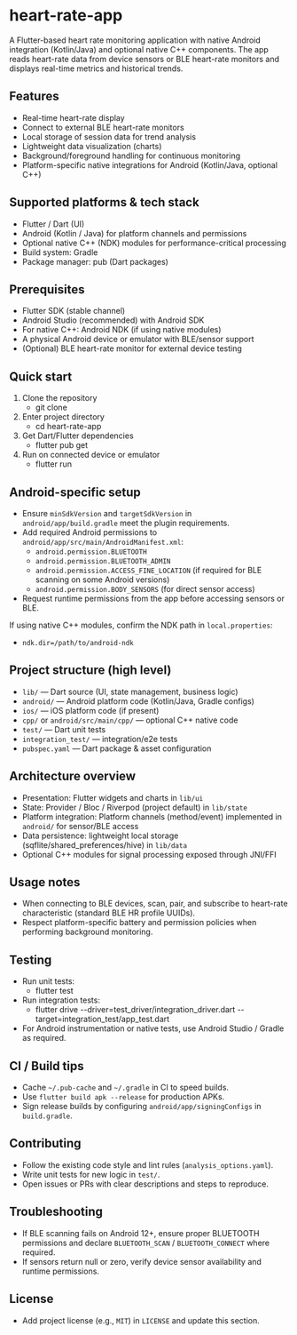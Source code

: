 # heart-rate-app

A Flutter-based heart rate monitoring application with native Android integration (Kotlin/Java) and optional native C++ components. The app reads heart-rate data from device sensors or BLE heart-rate monitors and displays real-time metrics and historical trends.

## Features

- Real-time heart-rate display
- Connect to external BLE heart-rate monitors
- Local storage of session data for trend analysis
- Lightweight data visualization (charts)
- Background/foreground handling for continuous monitoring
- Platform-specific native integrations for Android (Kotlin/Java, optional C++)

## Supported platforms & tech stack

- Flutter / Dart (UI)
- Android (Kotlin / Java) for platform channels and permissions
- Optional native C++ (NDK) modules for performance-critical processing
- Build system: Gradle
- Package manager: pub (Dart packages)

## Prerequisites

- Flutter SDK (stable channel)
- Android Studio (recommended) with Android SDK
- For native C++: Android NDK (if using native modules)
- A physical Android device or emulator with BLE/sensor support
- (Optional) BLE heart-rate monitor for external device testing

## Quick start

1. Clone the repository
    - git clone <repository-url>
2. Enter project directory
    - cd heart-rate-app
3. Get Dart/Flutter dependencies
    - flutter pub get
4. Run on connected device or emulator
    - flutter run

## Android-specific setup

- Ensure `minSdkVersion` and `targetSdkVersion` in `android/app/build.gradle` meet the plugin requirements.
- Add required Android permissions to `android/app/src/main/AndroidManifest.xml`:
    - `android.permission.BLUETOOTH`
    - `android.permission.BLUETOOTH_ADMIN`
    - `android.permission.ACCESS_FINE_LOCATION` (if required for BLE scanning on some Android versions)
    - `android.permission.BODY_SENSORS` (for direct sensor access)
- Request runtime permissions from the app before accessing sensors or BLE.

If using native C++ modules, confirm the NDK path in `local.properties`:
- `ndk.dir=/path/to/android-ndk`

## Project structure (high level)

- `lib/` — Dart source (UI, state management, business logic)
- `android/` — Android platform code (Kotlin/Java, Gradle configs)
- `ios/` — iOS platform code (if present)
- `cpp/` or `android/src/main/cpp/` — optional C++ native code
- `test/` — Dart unit tests
- `integration_test/` — integration/e2e tests
- `pubspec.yaml` — Dart package & asset configuration

## Architecture overview

- Presentation: Flutter widgets and charts in `lib/ui`
- State: Provider / Bloc / Riverpod (project default) in `lib/state`
- Platform integration: Platform channels (method/event) implemented in `android/` for sensor/BLE access
- Data persistence: lightweight local storage (sqflite/shared_preferences/hive) in `lib/data`
- Optional C++ modules for signal processing exposed through JNI/FFI

## Usage notes

- When connecting to BLE devices, scan, pair, and subscribe to heart-rate characteristic (standard BLE HR profile UUIDs).
- Respect platform-specific battery and permission policies when performing background monitoring.

## Testing

- Run unit tests:
    - flutter test
- Run integration tests:
    - flutter drive --driver=test_driver/integration_driver.dart --target=integration_test/app_test.dart
- For Android instrumentation or native tests, use Android Studio / Gradle as required.

## CI / Build tips

- Cache `~/.pub-cache` and `~/.gradle` in CI to speed builds.
- Use `flutter build apk --release` for production APKs.
- Sign release builds by configuring `android/app/signingConfigs` in `build.gradle`.

## Contributing

- Follow the existing code style and lint rules (`analysis_options.yaml`).
- Write unit tests for new logic in `test/`.
- Open issues or PRs with clear descriptions and steps to reproduce.

## Troubleshooting

- If BLE scanning fails on Android 12+, ensure proper BLUETOOTH permissions and declare `BLUETOOTH_SCAN` / `BLUETOOTH_CONNECT` where required.
- If sensors return null or zero, verify device sensor availability and runtime permissions.

## License

- Add project license (e.g., `MIT`) in `LICENSE` and update this section.
